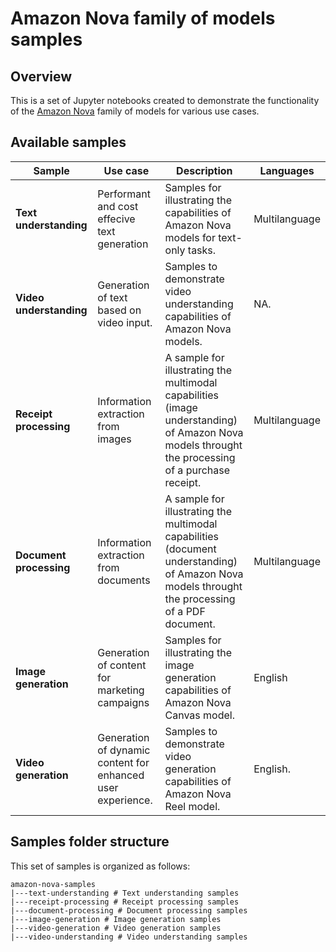 # Amazon Nova family of models samples

## Overview

This is a set of Jupyter notebooks created to demonstrate the functionality of the [Amazon Nova](https://aws.amazon.com/ai/generative-ai/nova) family of models for various use cases.

## Available samples

| Sample                  | Use case                                      | Description                                                                                                                                      | Languages     |
|-------------------------|-----------------------------------------------|--------------------------------------------------------------------------------------------------------------------------------------------------|---------------|
| **Text understanding**  | Performant and cost effecive text generation  | Samples for illustrating the capabilities of Amazon Nova models for text-only tasks.                                                             | Multilanguage |
| **Video understanding** | Generation of text based on video input. | Samples to demonstrate video understanding capabilities of Amazon Nova models. | NA. |
| **Receipt processing**  | Information extraction from images            | A sample for illustrating the multimodal capabilities (image understanding) of Amazon Nova models throught the processing of a purchase receipt. | Multilanguage |
| **Document processing** | Information extraction from documents         | A sample for illustrating the multimodal capabilities (document understanding) of Amazon Nova models throught the processing of a PDF document.  | Multilanguage |
| **Image generation**    | Generation of content for marketing campaigns | Samples for illustrating the image generation capabilities of Amazon Nova Canvas model.                                                          | English       |
| **Video generation** | Generation of dynamic content for enhanced user experience. | Samples to demonstrate video generation capabilities of Amazon Nova Reel model. | English. |

## Samples folder structure

This set of samples is organized as follows:

```
amazon-nova-samples
|---text-understanding # Text understanding samples
|---receipt-processing # Receipt processing samples
|---document-processing # Document processing samples
|---image-generation # Image generation samples
|---video-generation # Video generation samples
|---video-understanding # Video understanding samples
```
